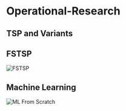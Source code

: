 # Operational-Research
## TSP and Variants

## FSTSP
![FSTSP](https://github.com/avelin0/fstsp)

## Machine Learning 
![ML From Scratch](https://github.com/avelin0/ML-From-Scratch)
